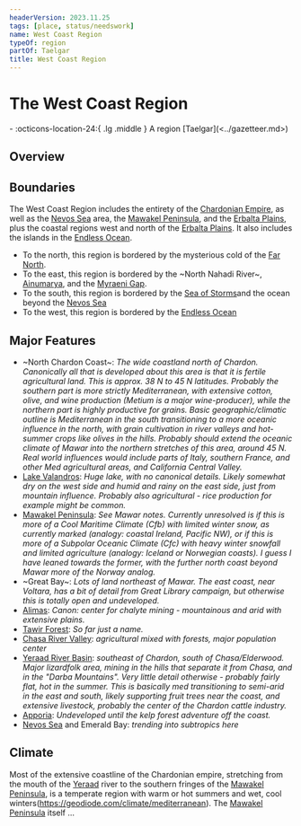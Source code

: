 ```yaml
---
headerVersion: 2023.11.25
tags: [place, status/needswork]
name: West Coast Region
typeOf: region
partOf: Taelgar
title: West Coast Region
---
```

# The West Coast Region
<div class="grid cards ext-narrow-margin ext-one-column" markdown>
-    :octicons-location-24:{ .lg .middle } A region [Taelgar](<../gazetteer.md>)  
</div>


## Overview

## Boundaries

The West Coast Region includes the entirety of the [Chardonian Empire](<chardonian-empire/chardonian-empire.md>), as well as the [Nevos Sea](<./nevos-sea.md>) area, the [Mawakel Peninsula](<mawar-confederacy/mawakel-peninsula.md>), and the [Erbalta Plains](<chardonian-empire/northern-frontier/erbalta-plains.md>), plus the coastal regions west and north of the [Erbalta Plains](<chardonian-empire/northern-frontier/erbalta-plains.md>). It also includes the islands in the [Endless Ocean](<../endless-ocean.md>). 

- To the north, this region is bordered by the mysterious cold of the [Far North](<../far-north/far-north.md>). 
- To the east, this region is bordered by the ~North Nahadi River~, [Ainumarya](<../chasa-nahadi-watershed/ainumarya.md>), and the [Myraeni Gap](<../greater-dunmar/myraeni-gap.md>).
- To the south, this region is bordered by the [Sea of Storms](<../greater-dunmar/sea-of-storms.md>)and the ocean beyond the [Nevos Sea](<./nevos-sea.md>)
- To the west, this region is bordered by the [Endless Ocean](<../endless-ocean.md>)

## Major Features



- ~North Chardon Coast~: *The wide coastland north of Chardon. Canonically all that is developed about this area is that it is fertile agricultural land. This is approx. 38 N to 45 N latitudes. Probably the southern part is more strictly Mediterranean, with extensive cotton, olive, and wine production (Metium is a major wine-producer), while the northern part is highly productive for grains. Basic geographic/climatic outline is Mediterranean in the south transitioning to a more oceanic influence in the north, with grain cultivation in river valleys and hot-summer crops like olives in the hills. Probably should extend the oceanic climate of Mawar into the northern stretches of this area, around 45 N. Real world influences would include parts of Italy, southern France, and other Med agricultural areas, and California Central Valley.*
- [Lake Valandros](<../chasa-nahadi-watershed/lake-valandros.md>): *Huge lake, with no canonical details. Likely somewhat dry on the west side and humid and rainy on the east side, just from mountain influence. Probably also agricultural - rice production for example might be common.*
- [Mawakel Peninsula](<mawar-confederacy/mawakel-peninsula.md>): *See Mawar notes. Currently unresolved is if this is more of a Cool Maritime Climate (Cfb) with limited winter snow, as currently marked (analogy: coastal Ireland, Pacific NW), or if this is more of a Subpolar Oceanic Climate (Cfc) with heavy winter snowfall and limited agriculture (analogy: Iceland or Norwegian coasts). I guess I have leaned towards the former, with the further north coast beyond Mawar more of the Norway analog.*
- ~Great Bay~: *Lots of land northeast of Mawar. The east coast, near Voltara, has a bit of detail from Great Library campaign, but otherwise this is totally open and undeveloped.*
- [Alimas](<chardonian-empire/northern-frontier/alimas.md>): *Canon: center for chalyte mining - mountainous and arid with extensive plains.*
- [Tawir Forest](<./tawir-forest.md>): *So far just a name.*
- [Chasa River Valley](<chardonian-empire/chasa-river-valley/chasa-river-valley.md>): *agricultural mixed with forests, major population center*
- [Yeraad River Basin](<./yeraad-river-basin.md>): *southeast of Chardon, south of Chasa/Elderwood. Major lizardfolk area, mining in the hills that separate it from Chasa, and in the "Darba Mountains". Very little detail otherwise - probably fairly flat, hot in the summer. This is basically med transitioning to semi-arid in the east and south, likely supporting fruit trees near the coast, and extensive livestock, probably the center of the Chardon cattle industry.*
- [Apporia](<chardonian-empire/apporia/apporia.md>): *Undeveloped until the kelp forest adventure off the coast.* 
- [Nevos Sea](<./nevos-sea.md>) and Emerald Bay: *trending into subtropics here*




## Climate

Most of the extensive coastline of the Chardonian empire, stretching from the mouth of the [Yeraad](<rivers/yeraad.md>) river to the southern fringes of the [Mawakel Peninsula](<mawar-confederacy/mawakel-peninsula.md>), is a temperate region with warm or hot summers and wet, cool winters(https://geodiode.com/climate/mediterranean). The [Mawakel Peninsula](<mawar-confederacy/mawakel-peninsula.md>) itself ...

